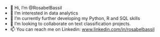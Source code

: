 - 👋 Hi, I’m @RosabelBassil
- 👀 I’m interested in data analytics
- 🌱 I’m currently further developing my Python, R and SQL skills 
- 💞️ I’m looking to collaborate on text classification projects.
- 📫 You can reach me on Linkedin: www.linkedin.com/in/rosabelbassil

<!---
RosabelBassil/RosabelBassil is a ✨ special ✨ repository because its `README.md` (this file) appears on your GitHub profile.
You can click the Preview link to take a look at your changes.
--->
